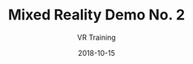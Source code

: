 ---
title: Mixed Reality Demo No. 2
subtitle: VR Training
layout: default
modal-id: 9
date: 2018-10-15
img: isu.png
thumbnail: isu-thumbnail.png
alt: image-alt
project-date: May 2018
company: NNL
category: VR Content
description: Lorem ipsum dolor sit amet, usu cu alterum nominavi lobortis. At duo novum diceret. Tantas apeirian vix et, usu sanctus postulant inciderint ut, populo diceret necessitatibus in vim. Cu eum dicam feugiat noluisse.

---